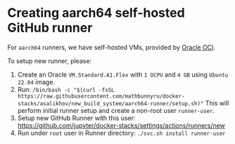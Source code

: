 # Creating aarch64 self-hosted GitHub runner

For `aarch64` runners, we have self-hosted VMs, provided by [Oracle OCI](https://www.oracle.com/cloud/).

To setup new runner, please:

1. Create an Oracle `VM.Standard.A1.Flex` with `1 OCPU` and `4 GB` using `Ubuntu 22.04` image.
2. Run: `/bin/bash -c "$(curl -fsSL https://raw.githubusercontent.com/mathbunnyru/docker-stacks/asalikhov/new_build_system/aarch64-runner/setup.sh)"`
   This will perform initial runner setup and create a non-root user `runner-user`.
3. Setup new GitHub Runner with this user: <https://github.com/jupyter/docker-stacks/settings/actions/runners/new>
4. Run under `root` user in Runner directory: `./svc.sh install runner-user`
